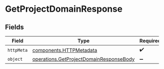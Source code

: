 # GetProjectDomainResponse


## Fields

| Field                                                                                              | Type                                                                                               | Required                                                                                           | Description                                                                                        |
| -------------------------------------------------------------------------------------------------- | -------------------------------------------------------------------------------------------------- | -------------------------------------------------------------------------------------------------- | -------------------------------------------------------------------------------------------------- |
| `httpMeta`                                                                                         | [components.HTTPMetadata](../../models/components/httpmetadata.md)                                 | :heavy_check_mark:                                                                                 | N/A                                                                                                |
| `object`                                                                                           | [operations.GetProjectDomainResponseBody](../../models/operations/getprojectdomainresponsebody.md) | :heavy_minus_sign:                                                                                 | N/A                                                                                                |